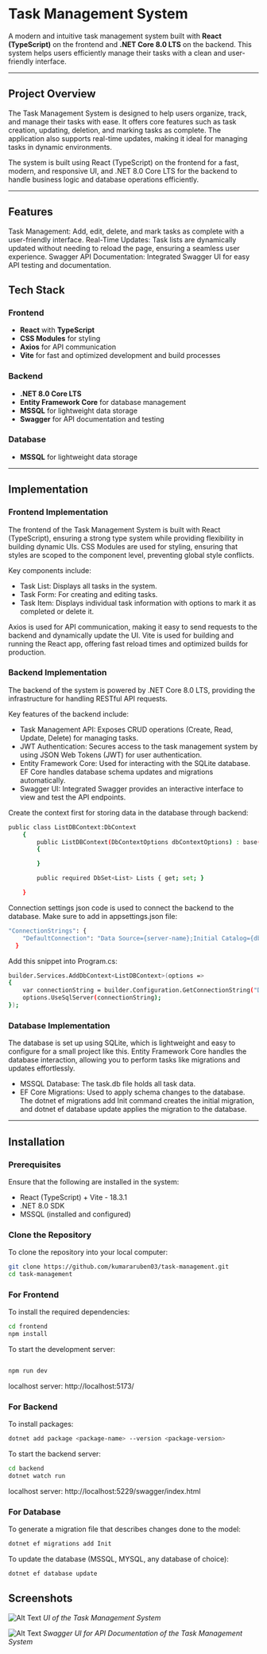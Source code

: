 # Task Management System

A modern and intuitive task management system built with **React (TypeScript)** on the frontend and **.NET Core 8.0 LTS** on the backend. This system helps users efficiently manage their tasks with a clean and user-friendly interface.

---

## Project Overview

The Task Management System is designed to help users organize, track, and manage their tasks with ease. It offers core features such as task creation, updating, deletion, and marking tasks as complete. The application also supports real-time updates, making it ideal for managing tasks in dynamic environments.

The system is built using React (TypeScript) on the frontend for a fast, modern, and responsive UI, and .NET 8.0 Core LTS for the backend to handle business logic and database operations efficiently.

---

## Features

Task Management: Add, edit, delete, and mark tasks as complete with a user-friendly interface.
Real-Time Updates: Task lists are dynamically updated without needing to reload the page, ensuring a seamless user experience.
Swagger API Documentation: Integrated Swagger UI for easy API testing and documentation.

## Tech Stack

### Frontend

- **React** with **TypeScript**
- **CSS Modules** for styling
- **Axios** for API communication
- **Vite** for fast and optimized development and build processes

### Backend

- **.NET 8.0 Core LTS**
- **Entity Framework Core** for database management
- **MSSQL** for lightweight data storage
- **Swagger** for API documentation and testing

### Database

- **MSSQL** for lightweight data storage

---

## Implementation

### Frontend Implementation

The frontend of the Task Management System is built with React (TypeScript), ensuring a strong type system while providing flexibility in building dynamic UIs. CSS Modules are used for styling, ensuring that styles are scoped to the component level, preventing global style conflicts.

Key components include:

- Task List: Displays all tasks in the system.
- Task Form: For creating and editing tasks.
- Task Item: Displays individual task information with options to mark it as completed or delete it.

Axios is used for API communication, making it easy to send requests to the backend and dynamically update the UI.
Vite is used for building and running the React app, offering fast reload times and optimized builds for production.

### Backend Implementation

The backend of the system is powered by .NET Core 8.0 LTS, providing the infrastructure for handling RESTful API requests.

Key features of the backend include:

- Task Management API: Exposes CRUD operations (Create, Read, Update, Delete) for managing tasks.
- JWT Authentication: Secures access to the task management system by using JSON Web Tokens (JWT) for user authentication.
- Entity Framework Core: Used for interacting with the SQLite database. EF Core handles database schema updates and migrations automatically.
- Swagger UI: Integrated Swagger provides an interactive interface to view and test the API endpoints.

Create the context first for storing data in the database through backend:

```bash
public class ListDBContext:DbContext
    {
        public ListDBContext(DbContextOptions dbContextOptions) : base(dbContextOptions)
        {

        }

        public required DbSet<List> Lists { get; set; }

    }
```

Connection settings json code is used to connect the backend to the database. Make sure to add in appsettings.json file:

```bash
"ConnectionStrings": {
    "DefaultConnection": "Data Source={server-name};Initial Catalog={db-name};Integrated Security=True;Connect Timeout=30;Encrypt=False;TrustServerCertificate=False;ApplicationIntent=ReadWrite;MultiSubnetFailover=False"
  }
```

Add this snippet into Program.cs:

```bash
builder.Services.AddDbContext<ListDBContext>(options =>
{
    var connectionString = builder.Configuration.GetConnectionString("DefaultConnection");
    options.UseSqlServer(connectionString);
});
```

### Database Implementation

The database is set up using SQLite, which is lightweight and easy to configure for a small project like this. Entity Framework Core handles the database interaction, allowing you to perform tasks like migrations and updates effortlessly.

- MSSQL Database: The task.db file holds all task data.
- EF Core Migrations: Used to apply schema changes to the database. The dotnet ef migrations add Init command creates the initial migration, and dotnet ef database update applies the migration to the database.

---

## Installation

### Prerequisites

Ensure that the following are installed in the system:

- React (TypeScript) + Vite - 18.3.1
- .NET 8.0 SDK
- MSSQL (installed and configured)

### Clone the Repository

To clone the repository into your local computer:

```bash
git clone https://github.com/kumararuben03/task-management.git
cd task-management
```

### For Frontend

To install the required dependencies:

```bash
cd frontend
npm install
```

To start the development server:

```bash

npm run dev
```

localhost server: http://localhost:5173/

### For Backend

To install packages:

```bash
dotnet add package <package-name> --version <package-version>
```

To start the backend server:

```bash
cd backend
dotnet watch run
```

localhost server: http://localhost:5229/swagger/index.html

### For Database

To generate a migration file that describes changes done to the model:

```bash
dotnet ef migrations add Init
```

To update the database (MSSQL, MYSQL, any database of choice):

```bash
dotnet ef database update
```

## Screenshots

![Alt Text](./frontend/src/assets/sample.png)
_UI of the Task Management System_

![Alt Text](./frontend/src/assets/swagger.png)
_Swagger UI for API Documentation of the Task Management System_
